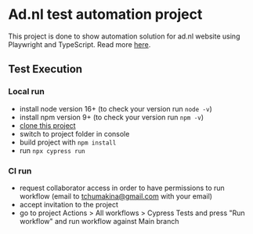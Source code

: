 # Ad.nl test automation project
This project is done to show automation solution for ad.nl website using Playwright and TypeScript.
Read more [here](https://www.cuketest.com/playwright/docs/intro).

## Test Execution
### Local run
- install node version 16+ (to check your version run `node -v`)
- install npm version 9+ (to check your version run `npm -v`)
- [clone this project](https://github.com/tchumakina/adnl-tests.git)
- switch to project folder in console
- build project with `npm install`
- run `npx cypress run`
### CI run
- request collaborator access in order to have permissions to run workflow (email to tchumakina@gmail.com with your email)
- accept invitation to the project
- go to project Actions > All workflows > Cypress Tests and press "Run workflow" and run workflow against Main branch
